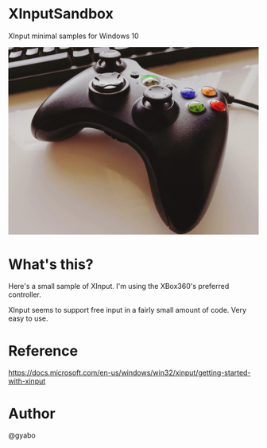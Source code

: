 # XInputSandbox
XInput minimal samples for Windows 10

![Tanbo sample](./images/top.jpg)

# What's this?

Here's a small sample of XInput. I'm using the XBox360's preferred controller.

XInput seems to support free input in a fairly small amount of code. Very easy to use.

# Reference

https://docs.microsoft.com/en-us/windows/win32/xinput/getting-started-with-xinput


# Author

@gyabo

